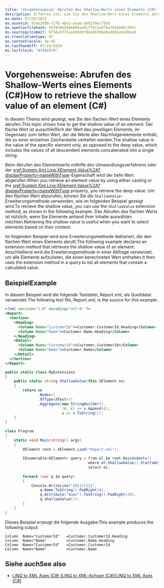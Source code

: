 ```yaml
---
title: 'Vorgehensweise: Abrufen des Shallow-Werts eines Elements (C#)'
description: Erfahren Sie, wie Sie den Shallow-Wert eines Elements abrufen. Der Shallow-Wert gilt nur für dieses spezifische Element.
ms.date: 07/20/2015
ms.assetid: 924a2699-72f6-4be1-aaa6-de62f8ec73b9
ms.openlocfilehash: 597859e5b66606aa0cff9c1a475e79e6b66c39fc
ms.sourcegitcommit: 6f58a5f75ceeb936f8ee5b786e9adb81a9a3bee9
ms.translationtype: HT
ms.contentlocale: de-DE
ms.lasthandoff: 07/28/2020
ms.locfileid: "87301579"
---
```

# <a name="how-to-retrieve-the-shallow-value-of-an-element-c"></a><span data-ttu-id="e7c42-104">Vorgehensweise: Abrufen des Shallow-Werts eines Elements (C#)</span><span class="sxs-lookup"><span data-stu-id="e7c42-104">How to retrieve the shallow value of an element (C#)</span></span>
<span data-ttu-id="e7c42-105">In diesem Thema wird gezeigt, wie Sie den flachen Wert eines Elements abrufen.</span><span class="sxs-lookup"><span data-stu-id="e7c42-105">This topic shows how to get the shallow value of an element.</span></span> <span data-ttu-id="e7c42-106">Der flache Wert ist ausschließlich der Wert des jeweiligen Elements, im Gegensatz zum tiefen Wert, der die Werte aller Nachfolgerelemente enthält, die zu einer einzelnen Zeichenkette verkettet werden.</span><span class="sxs-lookup"><span data-stu-id="e7c42-106">The shallow value is the value of the specific element only, as opposed to the deep value, which includes the values of all descendent elements concatenated into a single string.</span></span>  
  
 <span data-ttu-id="e7c42-107">Beim Abrufen des Elementwerts mithilfe des Umwandlungsverfahrens oder der <xref:System.Xml.Linq.XElement.Value%2A?displayProperty=nameWithType>-Eigenschaft wird der tiefe Wert abgerufen.</span><span class="sxs-lookup"><span data-stu-id="e7c42-107">When you retrieve an element value by using either casting or the <xref:System.Xml.Linq.XElement.Value%2A?displayProperty=nameWithType> property, you retrieve the deep value.</span></span> <span data-ttu-id="e7c42-108">Um den flachen Wert abzurufen, können Sie die `ShallowValue`-Erweiterungsmethode verwenden, wie im folgenden Beispiel gezeigt wird.</span><span class="sxs-lookup"><span data-stu-id="e7c42-108">To retrieve the shallow value, you can use the `ShallowValue` extension method, as shown in the following example.</span></span> <span data-ttu-id="e7c42-109">Das Abrufen des flachen Werts ist nützlich, wenn Sie Elemente anhand ihrer Inhalte auswählen möchten.</span><span class="sxs-lookup"><span data-stu-id="e7c42-109">Retrieving the shallow value is useful when you want to select elements based on their content.</span></span>  
  
 <span data-ttu-id="e7c42-110">Im folgenden Beispiel wird eine Erweiterungsmethode deklariert, die den flachen Wert eines Elements abruft.</span><span class="sxs-lookup"><span data-stu-id="e7c42-110">The following example declares an extension method that retrieves the shallow value of an element.</span></span> <span data-ttu-id="e7c42-111">Anschließend wird die Erweiterungsmethode in einer Abfrage verwendet, um alle Elemente aufzulisten, die einen berechneten Wert enthalten.</span><span class="sxs-lookup"><span data-stu-id="e7c42-111">It then uses the extension method in a query to list all elements that contain a calculated value.</span></span>  
  
## <a name="example"></a><span data-ttu-id="e7c42-112">Beispiel</span><span class="sxs-lookup"><span data-stu-id="e7c42-112">Example</span></span>  
 <span data-ttu-id="e7c42-113">In diesem Beispiel wird die folgende Textdatei, Report.xml, als Quelldatei verwendet.</span><span class="sxs-lookup"><span data-stu-id="e7c42-113">The following text file, Report.xml, is the source for this example.</span></span>  
  
```xml  
<?xml version="1.0" encoding="utf-8" ?>  
<Report>  
  <Section>  
    <Heading>  
      <Column Name="CustomerId">=Customer.CustomerId.Heading</Column>  
      <Column Name="Name">=Customer.Name.Heading</Column>  
    </Heading>  
    <Detail>  
      <Column Name="CustomerId">=Customer.CustomerId</Column>  
      <Column Name="Name">=Customer.Name</Column>  
    </Detail>  
  </Section>  
</Report>  
```  
  
```csharp  
public static class MyExtensions  
{  
    public static string ShallowValue(this XElement xe)  
    {  
        return xe  
               .Nodes()  
               .OfType<XText>()  
               .Aggregate(new StringBuilder(),  
                          (s, c) => s.Append(c),  
                          s => s.ToString());  
    }  
}  
  
class Program  
{  
    static void Main(string[] args)  
    {  
        XElement root = XElement.Load("Report.xml");  
  
        IEnumerable<XElement> query = from el in root.Descendants()  
                                      where el.ShallowValue().StartsWith("=")  
                                      select el;  
  
        foreach (var q in query)  
        {  
            Console.WriteLine("{0}{1}{2}",  
                q.Name.ToString().PadRight(8),  
                q.Attribute("Name").ToString().PadRight(20),  
                q.ShallowValue());  
        }  
    }  
}  
```  
  
 <span data-ttu-id="e7c42-114">Dieses Beispiel erzeugt die folgende Ausgabe:</span><span class="sxs-lookup"><span data-stu-id="e7c42-114">This example produces the following output:</span></span>  
  
```output  
Column  Name="CustomerId"   =Customer.CustomerId.Heading  
Column  Name="Name"         =Customer.Name.Heading  
Column  Name="CustomerId"   =Customer.CustomerId  
Column  Name="Name"         =Customer.Name  
```  
  
## <a name="see-also"></a><span data-ttu-id="e7c42-115">Siehe auch</span><span class="sxs-lookup"><span data-stu-id="e7c42-115">See also</span></span>

- [<span data-ttu-id="e7c42-116">LINQ to XML Axes (C#) (LINQ to XML-Achsen (C#))</span><span class="sxs-lookup"><span data-stu-id="e7c42-116">LINQ to XML Axes (C#)</span></span>](./linq-to-xml-axes-overview.md)
